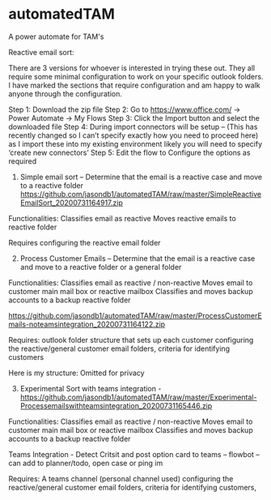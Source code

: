 # automatedTAM
A power automate for TAM's

Reactive email sort:

There are 3 versions for whoever is interested in trying these out.
They all require some minimal configuration to work on your specific outlook folders.
I have marked the sections that require configuration and am happy to walk anyone through the configuration.

Step 1: Download the zip file
Step 2: Go to https://www.office.com/ -> Power Automate -> My Flows
Step 3: Click the Import button and select the downloaded file
Step 4: During import connectors will be setup – (This has recently changed so I can’t specify exactly how you need to proceed here) as I import these into my existing environment likely you will need to specify ‘create new connectors’
Step 5: Edit the flow to Configure the options as required


1.	Simple email sort – Determine that the email is a reactive case and move to a reactive folder
https://github.com/jasondb1/automatedTAM/raw/master/SimpleReactiveEmailSort_20200731164917.zip

Functionalities:
Classifies email as reactive
Moves reactive emails to reactive folder

Requires configuring the reactive email folder


2.	Process Customer Emails – Determine that the email is a reactive case and move to a reactive folder or a general folder

Functionalities:
Classifies email as reactive / non-reactive
Moves email to customer main mail box or reactive mailbox
Classifies and moves backup accounts to a backup reactive folder

https://github.com/jasondb1/automatedTAM/raw/master/ProcessCustomerEmails-noteamsintegration_20200731164122.zip

Requires:
outlook folder structure that sets up each customer
configuring the reactive/general customer email folders, criteria for identifying customers

Here is my structure:
Omitted for privacy
 



3.	Experimental Sort with teams integration - 
https://github.com/jasondb1/automatedTAM/raw/master/Experimental-Processemailswithteamsintegration_20200731165446.zip

Functionalities:
Classifies email as reactive / non-reactive
Moves email to customer main mail box or reactive mailbox
Classifies and moves backup accounts to a backup reactive folder

Teams Integration - 
Detect Critsit and post option card to teams – flowbot – can add to planner/todo, open case or ping im

Requires:
A teams channel (personal channel used)
configuring the reactive/general customer email folders, criteria for identifying customers,
